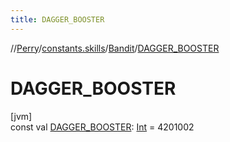 ```yaml
---
title: DAGGER_BOOSTER
---
```

//[Perry](../../../index.html)/[constants.skills](../index.html)/[Bandit](index.html)/[DAGGER_BOOSTER](-d-a-g-g-e-r_-b-o-o-s-t-e-r.html)



# DAGGER_BOOSTER



[jvm]\
const val [DAGGER_BOOSTER](-d-a-g-g-e-r_-b-o-o-s-t-e-r.html): [Int](https://kotlinlang.org/api/latest/jvm/stdlib/kotlin/-int/index.html) = 4201002




